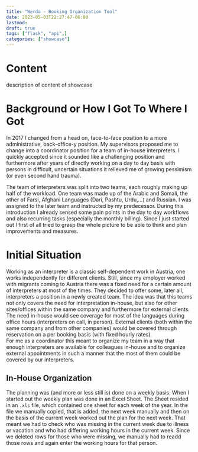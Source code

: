 ```yaml
---
title: "Werda - Booking Organization Tool"
date: 2023-05-03T22:27:47-06:00
lastmod: 
draft: true
tags: ["flask", "api",]
categories: ["showcase"]
---
```

# Content

description of content of showcase

# Background or How I Got To Where I Got

In 2017 I changed from a head on, face-to-face position to a more administrative, back-office-y position. My supervisors proposed me to change into a coordinator position for a team of in-house interpreters. I quickly accepted since it sounded like a challenging position and furthermore after years of directly working on a day to day basis with persons in difficult, uncertain situations it relieved me of growing pessimism (or even second hand trauma).

The team of interpreters was split into two teams, each roughly making up half of the workload. One team was made up of the Arabic and Somali, the other of Farsi, Afghani Languages (Dari, Pashtu, Urdu,...) and Russian. I was assigned to the later team and instructed by my predecessor. During this introduction I already sensed some pain points in the day to day workflows and also recurring tasks (especially the monthly billing). Since I just started out I first of all tried to grasp the whole picture to be able to think and plan improvements and measures.

# Initial Situation

Working as an interpreter is a classic self-dependent work in Austria, one works independently for different clients. Still, since my employer worked with migrants coming to Austria there was a fixed need for a certain amount of interpreters at most of the times. They decided to offer some, later all, interpreters a position in a newly created team. The idea was that this teams not only covers the need for interpretation in-house, but also for other sites/offices within the same company and furthermore for external clients. The need in-house would see coverage for most of the languages during office hours (interpreters on call, in person). External clients (both within the same company and from other companies) would be covered through reservation on a per booking basis (with fixed hourly rates).  
For me as a coordinator this meant to organize my team in a way that enough interpreters are available for colleagues in-house and to organize external appointments in such a manner that the most of them could be covered by our interpreters.

## In-House Organization

The planning was (and more or less still is) done on a weekly basis. When I started out the weekly plan was done in an Excel Sheet. The Sheet resided in an `.xls` file, which contained one sheet for each week of the year. In the file we manually copied, that is added, the next week manually and then on the basis of the current week worked out the plan for the next week. That meant we had to check who was missing in the current week due to illness or vacation and who had differing working hours in the current week. Since we deleted rows for those who were missing, we manually had to readd those rows and again enter the working hours for that person.

